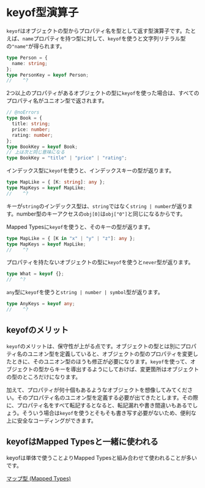 # keyof型演算子

`keyof`はオブジェクトの型からプロパティ名を型として返す型演算子です。たとえば、`name`プロパティを持つ型に対して、`keyof`を使うと文字列リテラル型の`"name"`が得られます。

```ts twoslash
type Person = {
  name: string;
};
type PersonKey = keyof Person;
//    ^?
```

2つ以上のプロパティがあるオブジェクトの型に`keyof`を使った場合は、すべてのプロパティ名がユニオン型で返されます。

```ts twoslash
// @noErrors
type Book = {
  title: string;
  price: number;
  rating: number;
};
type BookKey = keyof Book;
// 上は次と同じ意味になる
type BookKey = "title" | "price" | "rating";
```

インデックス型に`keyof`を使うと、インデックスキーの型が返ります。

```ts twoslash
type MapLike = { [K: string]: any };
type MapKeys = keyof MapLike;
//    ^?
```

キーが`string`のインデックス型は、`string`ではなく`string | number`が返ります。number型のキーアクセスの`obj[0]`は`obj["0"]`と同じになるからです。

Mapped Typesに`keyof`を使うと、そのキーの型が返ります。

```ts twoslash
type MapLike = { [K in "x" | "y" | "z"]: any };
type MapKeys = keyof MapLike;
//    ^?
```

プロパティを持たないオブジェクトの型に`keyof`を使うと`never`型が返ります。

```ts twoslash
type What = keyof {};
//   ^?
```

`any`型に`keyof`を使うと`string | number | symbol`型が返ります。

```ts twoslash
type AnyKeys = keyof any;
//    ^?
```

## keyofのメリット

`keyof`のメリットは、保守性が上がる点です。オブジェクトの型とは別にプロパティ名のユニオン型を定義していると、オブジェクトの型のプロパティを変更したときに、そのユニオン型のほうも修正が必要になります。`keyof`を使って、オブジェクトの型からキーを導出するようにしておけば、変更箇所はオブジェクトの型のところだけになります。

加えて、プロパティが何十個もあるようなオブジェクトを想像してみてください。そのプロパティ名のユニオン型を定義する必要が出てきたとします。その際に、プロパティ名をすべて転記するとなると、転記漏れや書き間違いもあるでしょう。そういう場合は`keyof`を使うとそもそも書き写す必要がないため、便利な上に安全なコーディングができます。

## keyofはMapped Typesと一緒に使われる

keyofは単体で使うことよりMapped Typesと組み合わせて使われることが多いです。

[マップ型 (Mapped Types)](mapped-types.md)
